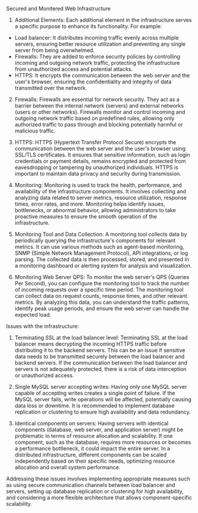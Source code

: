 Secured and Monitered Web Infrastructure
<img src="2-secured_and_monitored_web_infrastructure.drawio.png">


1. Additional Elements:
Each additional element in the infrastructure serves a specific purpose to enhance its functionality. For example:
- Load balancer: It distributes incoming traffic evenly across multiple servers, ensuring better resource utilization and preventing any single server from being overwhelmed.
- Firewalls: They are added to enforce security policies by controlling incoming and outgoing network traffic, protecting the infrastructure from unauthorized access and potential attacks.
- HTTPS: It encrypts the communication between the web server and the user's browser, ensuring the confidentiality and integrity of data transmitted over the network.

2. Firewalls:
Firewalls are essential for network security. They act as a barrier between the internal network (servers) and external networks (users or other networks). Firewalls monitor and control incoming and outgoing network traffic based on predefined rules, allowing only authorized traffic to pass through and blocking potentially harmful or malicious traffic.

3. HTTPS:
HTTPS (Hypertext Transfer Protocol Secure) encrypts the communication between the web server and the user's browser using SSL/TLS certificates. It ensures that sensitive information, such as login credentials or payment details, remains encrypted and protected from eavesdropping or tampering by unauthorized individuals. HTTPS is important to maintain data privacy and security during transmission.

4. Monitoring:
Monitoring is used to track the health, performance, and availability of the infrastructure components. It involves collecting and analyzing data related to server metrics, resource utilization, response times, error rates, and more. Monitoring helps identify issues, bottlenecks, or abnormal behavior, allowing administrators to take proactive measures to ensure the smooth operation of the infrastructure.

5. Monitoring Tool and Data Collection:
A monitoring tool collects data by periodically querying the infrastructure's components for relevant metrics. It can use various methods such as agent-based monitoring, SNMP (Simple Network Management Protocol), API integrations, or log parsing. The collected data is then processed, stored, and presented in a monitoring dashboard or alerting system for analysis and visualization.

6. Monitoring Web Server QPS:
To monitor the web server's QPS (Queries Per Second), you can configure the monitoring tool to track the number of incoming requests over a specific time period. The monitoring tool can collect data on request counts, response times, and other relevant metrics. By analyzing this data, you can understand the traffic patterns, identify peak usage periods, and ensure the web server can handle the expected load.

Issues with the infrastructure:

1. Terminating SSL at the load balancer level:
Terminating SSL at the load balancer means decrypting the incoming HTTPS traffic before distributing it to the backend servers. This can be an issue if sensitive data needs to be transmitted securely between the load balancer and backend servers. If the communication between the load balancer and servers is not adequately protected, there is a risk of data interception or unauthorized access.

2. Single MySQL server accepting writes:
Having only one MySQL server capable of accepting writes creates a single point of failure. If the MySQL server fails, write operations will be affected, potentially causing data loss or downtime. It is recommended to implement database replication or clustering to ensure high availability and data redundancy.

3. Identical components on servers:
Having servers with identical components (database, web server, and application server) might be problematic in terms of resource allocation and scalability. If one component, such as the database, requires more resources or becomes a performance bottleneck, it could impact the entire server. In a distributed infrastructure, different components can be scaled independently based on their specific needs, optimizing resource allocation and overall system performance.

Addressing these issues involves implementing appropriate measures such as using secure communication channels between load balancer and servers, setting up database replication or clustering for high availability, and considering a more flexible architecture that allows component-specific scalability.
